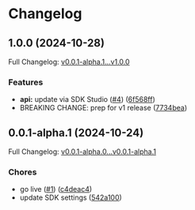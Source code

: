 # Changelog

## 1.0.0 (2024-10-28)

Full Changelog: [v0.0.1-alpha.1...v1.0.0](https://github.com/Dizzzmas/sst-url-shortener-js-sdk/compare/v0.0.1-alpha.1...v1.0.0)

### Features

* **api:** update via SDK Studio ([#4](https://github.com/Dizzzmas/sst-url-shortener-js-sdk/issues/4)) ([6f568ff](https://github.com/Dizzzmas/sst-url-shortener-js-sdk/commit/6f568ff86ad4b084733c608d0eca1d9da4a56261))
* BREAKING CHANGE: prep for v1 release ([7734bea](https://github.com/Dizzzmas/sst-url-shortener-js-sdk/commit/7734bea72813b7f9d83034fbb7f84e9221249d12))

## 0.0.1-alpha.1 (2024-10-24)

Full Changelog: [v0.0.1-alpha.0...v0.0.1-alpha.1](https://github.com/Dizzzmas/sst-url-shortener-js-sdk/compare/v0.0.1-alpha.0...v0.0.1-alpha.1)

### Chores

* go live ([#1](https://github.com/Dizzzmas/sst-url-shortener-js-sdk/issues/1)) ([c4deac4](https://github.com/Dizzzmas/sst-url-shortener-js-sdk/commit/c4deac4b55d2aaf3e420ebd9cfbecdbe2e7dac64))
* update SDK settings ([542a100](https://github.com/Dizzzmas/sst-url-shortener-js-sdk/commit/542a100e2ff95501fc467b182a0d52b3bc8b4323))
